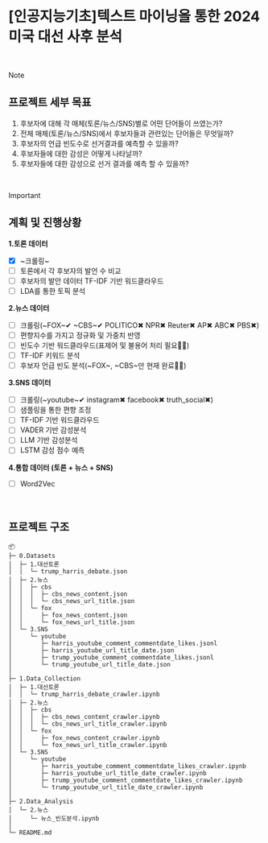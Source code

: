 # [인공지능기초]텍스트 마이닝을 통한 2024 미국 대선 사후 분석 

<br>

> [!NOTE]
> ## 프로젝트 세부 목표
> 1. 후보자에 대해 각 매체(토론/뉴스/SNS)별로 어떤 단어들이 쓰였는가?
> 2. 전체 매체(토론/뉴스/SNS)에서 후보자들과 관련있는 단어들은 무엇일까?
> 3. 후보자의 언급 빈도수로 선거결과를 예측할 수 있을까?
> 4. 후보자들에 대한 감성은 어떻게 나타날까?
> 5. 후보자들에 대한 감성으로 선거 결과를 예측 할 수 있을까? 

<br>

> [!IMPORTANT]
> ## 계획 및 진행상황
> **1.토론 데이터**
> - [X] ~크롤링~
> - [ ] 토론에서 각 후보자의 발언 수 비교
> - [ ] 후보자의 발안 데이터 TF-IDF 기반 워드클라우드
> - [ ] LDA를 통한 토픽 분석
> 
> **2.뉴스 데이터**
> - [ ] 크롤링(~FOX~✔ ~CBS~✔ POLITICO✖ NPR✖ Reuter✖ AP✖ ABC✖ PBS✖)
> - [ ] 편향지수를 가지고 정규화 및 가중치 반영
> - [ ] 빈도수 기반 워드클라우드(표제어 및 불용어 처리 필요🏃‍♀️)
> - [ ] TF-IDF 키워드 분석
> - [ ] 후보자 언급 빈도 분석(~FOX~, ~CBS~만 현재 완료🏃‍♀️)
> 
> **3.SNS 데이터**
> - [ ] 크롤링(~youtube~✔ instagram✖ facebook✖ truth_social✖)
> - [ ] 샘플링을 통한 편향 조정
> - [ ] TF-IDF 기반 워드클라우드
> - [ ] VADER 기반 감성분석
> - [ ] LLM 기반 감성분석
> - [ ] LSTM 감성 점수 예측
> 
> **4.통합 데이터 (토론 + 뉴스 + SNS)**
> - [ ] Word2Vec


<br>


## 프로젝트 구조

```
📦 
├─ 0.Datasets
│  ├─ 1.대선토론
│  │  └─ trump_harris_debate.json
│  ├─ 2.뉴스
│  │  ├─ cbs
│  │  │  ├─ cbs_news_content.json
│  │  │  └─ cbs_news_url_title.json
│  │  └─ fox
│  │     ├─ fox_news_content.json
│  │     └─ fox_news_url_title.json
│  └─ 3.SNS
│     └─ youtube
│        ├─ harris_youtube_comment_commentdate_likes.jsonl
│        ├─ harris_youtube_url_title_date.json
│        ├─ trump_youtube_comment_commentdate_likes.jsonl
│        └─ trump_youtube_url_title_date.json
│
├─ 1.Data_Collection
│  ├─ 1.대선토론
│  │  └─ trump_harris_debate_crawler.ipynb
│  ├─ 2.뉴스
│  │  ├─ cbs
│  │  │  ├─ cbs_news_content_crawler.ipynb
│  │  │  └─ cbs_news_url_title_crawler.ipynb
│  │  └─ fox
│  │     ├─ fox_news_content_crawler.ipynb
│  │     └─ fox_news_url_title_crawler.ipynb
│  └─ 3.SNS
│     └─ youtube
│        ├─ harris_youtube_comment_commentdate_likes_crawler.ipynb
│        ├─ harris_youtube_url_title_date_crawler.ipynb
│        ├─ trump_youtube_comment_commentdate_likes_crawler.ipynb
│        └─ trump_youtube_url_title_date_crawler.ipynb
│
├─ 2.Data_Analysis
│  └─ 2.뉴스
│     └─ 뉴스_빈도분석.ipynb
│
└─ README.md
```

